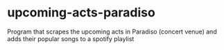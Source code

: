 # upcoming-acts-paradiso
Program that scrapes the upcoming acts in Paradiso (concert venue) and adds their popular songs to a spotify playlist
